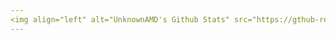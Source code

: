 ```yaml
---
<img align="left" alt="UnknownAMD's Github Stats" src="https://gthub-readme-stats.vercel.app/api?username=UnknownAMD&show_icons=true&hide_border=true" />
---
```

